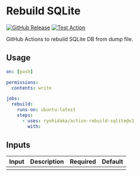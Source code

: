 # Rebuild SQLite

[![GitHub Release](https://img.shields.io/github/v/release/ryohidaka/action-rebuild-sqlite)](https://github.com/ryohidaka/action-rebuild-sqlite/releases/)
[![Test Action](https://github.com/ryohidaka/action-rebuild-sqlite/actions/workflows/test.yml/badge.svg)](https://github.com/ryohidaka/action-rebuild-sqlite/actions/workflows/test.yml)

GitHub Actions to rebuild SQLite DB from dump file.

## Usage

```yml
on: [push]

permissions:
  contents: write

jobs:
  rebuild:
    runs-on: ubuntu-latest
    steps:
      - uses: ryohidaka/action-rebuild-sqlite@v1
        with:
```

## Inputs

| Input | Description | Required | Default |
| ----- | ----------- | -------- | ------- |
|       |             |          |         |
